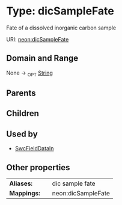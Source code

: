 
# Type: dicSampleFate


Fate of a dissolved inorganic carbon sample

URI: [neon:dicSampleFate](https://data.neonscience.org/dicSampleFate)


## Domain and Range

None ->  <sub>OPT</sub> [String](types/String.md)

## Parents


## Children


## Used by

 * [SwcFieldDataIn](SwcFieldDataIn.md)

## Other properties

|  |  |  |
| --- | --- | --- |
| **Aliases:** | | dic sample fate |
| **Mappings:** | | neon:dicSampleFate |

